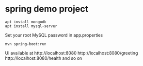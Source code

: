 # spring demo project

    apt install mongodb
    apt install mysql-server

Set your root MySQL password in app.properties

    mvn spring-boot:run

UI available at 
http://localhost:8080
http://localhost:8080/greeting
http://localhost:8080/health
 and so on
